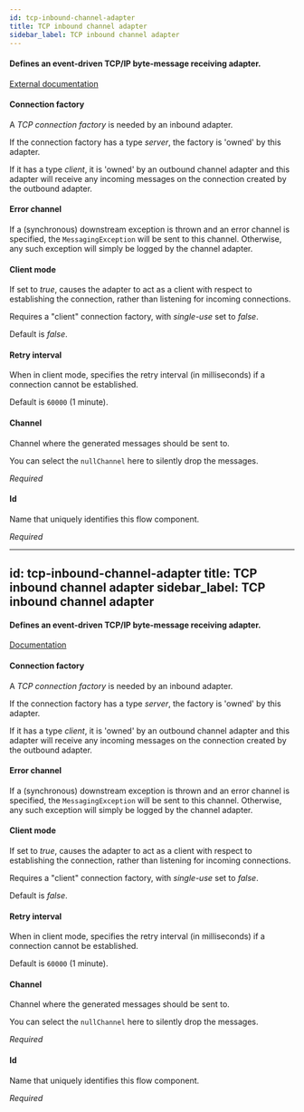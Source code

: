 ```yaml
---
id: tcp-inbound-channel-adapter
title: TCP inbound channel adapter
sidebar_label: TCP inbound channel adapter
---
```

#### Defines an event-driven TCP/IP byte-message receiving adapter.
<a href="https://docs.spring.io/spring-integration/docs/4.3.x/reference/html/ip.html#tcp-adapters" target="_blank">External documentation</a>


#### Connection factory
A <i>TCP connection factory</i> is needed by an inbound adapter.

If the connection factory has a type <i>server</i>, the factory is 'owned' by this adapter. 

If it has a type <i>client</i>, it is 'owned' by an outbound channel adapter and this adapter will receive any incoming messages on the connection created by the outbound adapter.

#### Error channel
If a (synchronous) downstream exception is thrown and an error channel is specified, the <code>MessagingException</code> will be sent to this channel. Otherwise, any such exception will simply be logged by the channel adapter.

#### Client mode
If set to <i>true</i>, causes the adapter to act as a client with respect to
 establishing the connection, rather than listening for incoming connections.

Requires a "client" connection factory, with <i>single-use</i> set to <i>false</i>.

Default is <i>false</i>.

#### Retry interval
When in client mode, specifies the retry interval (in milliseconds) if a connection
 cannot be established.

Default is <code>60000</code> (1 minute).

#### Channel
Channel where the generated messages should be sent to.

You can select the <code>nullChannel</code> here to silently drop the messages.

<i>Required</i>

#### Id
Name that uniquely identifies this flow component.

<i>Required</i>

---
id: tcp-inbound-channel-adapter
title: TCP inbound channel adapter
sidebar_label: TCP inbound channel adapter
---
#### Defines an event-driven TCP/IP byte-message receiving adapter.
<a href="http://docs.spring.io/spring-integration/docs/2.1.x/reference/html/ip.html#tcp-adapters" target="_blank">Documentation</a>


#### Connection factory
A <i>TCP connection factory</i> is needed by an inbound adapter.

If the connection factory has a type <i>server</i>, the factory is 'owned' by this adapter. 

If it has a type <i>client</i>, it is 'owned' by an outbound channel adapter and this adapter will receive any incoming messages on the connection created by the outbound adapter.

#### Error channel
If a (synchronous) downstream exception is thrown and an error channel is specified, the <code>MessagingException</code> will be sent to this channel. Otherwise, any such exception will simply be logged by the channel adapter.

#### Client mode
If set to <i>true</i>, causes the adapter to act as a client with respect to
 establishing the connection, rather than listening for incoming connections.

Requires a "client" connection factory, with <i>single-use</i> set to <i>false</i>.

Default is <i>false</i>.

#### Retry interval
When in client mode, specifies the retry interval (in milliseconds) if a connection
 cannot be established.

Default is <code>60000</code> (1 minute).

#### Channel
Channel where the generated messages should be sent to.

You can select the <code>nullChannel</code> here to silently drop the messages.

<i>Required</i>

#### Id
Name that uniquely identifies this flow component.

<i>Required</i>

